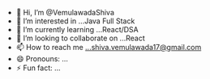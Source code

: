 - 👋 Hi, I’m @VemulawadaShiva
- 👀 I’m interested in ...Java Full Stack
- 🌱 I’m currently learning ...React/DSA
- 💞️ I’m looking to collaborate on ...React
- 📫 How to reach me ...shiva.vemulawada17@gmail.com
- 😄 Pronouns: ...
- ⚡ Fun fact: ...

<!---
VemulawadaShiva/VemulawadaShiva is a ✨ special ✨ repository because its `README.md` (this file) appears on your GitHub profile.
You can click the Preview link to take a look at your changes.
--->
